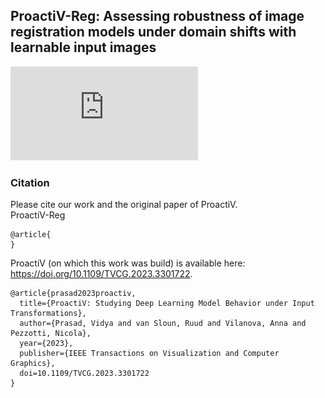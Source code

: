 
## ProactiV-Reg: Assessing robustness of image registration models under domain shifts with learnable input images

![Method overview](https://github.com/iriskolenbrander/ProactiV-Reg-WBIR/blob/main/method_figure_v2.pdf)

### Citation
Please cite our work and the original paper of ProactiV.  
ProactiV-Reg
```
@article{
}
```


ProactiV (on which this work was build) is available here: https://doi.org/10.1109/TVCG.2023.3301722. 
```
@article{prasad2023proactiv,
  title={ProactiV: Studying Deep Learning Model Behavior under Input Transformations},
  author={Prasad, Vidya and van Sloun, Ruud and Vilanova, Anna and Pezzotti, Nicola},
  year={2023},
  publisher={IEEE Transactions on Visualization and Computer Graphics},
  doi=10.1109/TVCG.2023.3301722
}
```